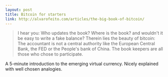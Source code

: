 ```yaml
---
layout: post
title: Bitcoin for starters
link: http://alvarofeito.com/articles/the-big-book-of-bitcoin/
---
```


> I hear you: Who updates the book? Where is the book? and wouldn't it be easy to write a fake balance?
> Therein lies the beauty of bitcoin: The accountant is not a central authority like the European Central
> Bank, the FED or the People's bank of China. The book keepers are all those who chose to participate.

A 5-minute introduction to the emerging virtual currency. Nicely explained with well chosen
analogies.
